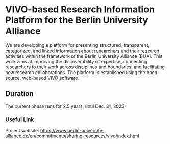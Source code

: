 # VIVO-based Research Information Platform for the Berlin University Alliance
We are developing a platform for presenting structured, transparent, categorized, and linked information about researchers and their research activities within the framework of the Berlin University Alliance (BUA). This work aims at improving the discoverability of expertise, connecting researchers to their work across disciplines and boundaries, and facilitating new research collaborations. The platform is established using the open-source, web-based VIVO software.

## Duration
The current phase runs for 2.5 years, until Dec. 31, 2023.

### Useful Link
Project website: https://www.berlin-university-alliance.de/en/commitments/sharing-resources/vivo/index.html



